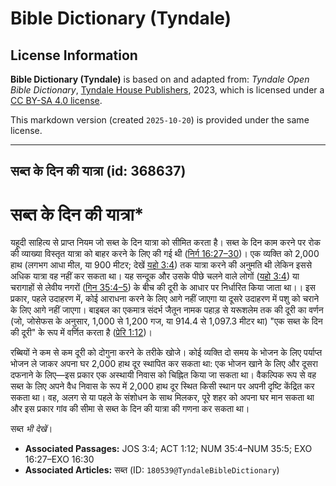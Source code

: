 # Bible Dictionary (Tyndale)

## License Information

**Bible Dictionary (Tyndale)** is based on and adapted from: _Tyndale Open Bible Dictionary_, [Tyndale House Publishers](https://tyndaleopenresources.com/), 2023, which is licensed under a [CC BY-SA 4.0 license](https://creativecommons.org/licenses/by-sa/4.0/legalcode.en).

This markdown version (created `2025-10-20`) is provided under the same license.



--------------------------------

## सब्त के दिन की यात्रा (id: 368637)

सब्त के दिन की यात्रा\*
=======================

यहूदी साहित्य से प्राप्त नियम जो सब्त के दिन यात्रा को सीमित करता है। सब्त के दिन काम करने पर रोक की व्याख्या विस्तृत यात्रा को बाहर करने के लिए की गई थी ([निर्ग 16:27–30](https://ref.ly/Exod16:27-Exod16:30))। एक व्यक्ति को 2,000 हाथ (लगभग आधा मील, या 900 मीटर; देखें [यहो 3:4](https://ref.ly/Josh3:4)) तक यात्रा करने की अनुमति थी लेकिन इससे अधिक यात्रा वह नहीं कर सकता था। यह सन्दूक और उसके पीछे चलने वाले लोगों ([यहो 3:4](https://ref.ly/Josh3:4)) या चरागाहों से लेवीय नगरों ([गिन 35:4–5](https://ref.ly/Num35:4-Num35:5)) के बीच की दूरी के आधार पर निर्धारित किया जाता था।। इस प्रकार, पहले उदाहरण में, कोई आराधना करने के लिए आगे नहीं जाएगा या दूसरे उदाहरण में पशु को चराने के लिए आगे नहीं जाएगा। बाइबल का एकमात्र संदर्भ जैतून नामक पहाड़ से यरूशलेम तक की दूरी का वर्णन (जो, जोसेफस के अनुसार, 1,000 से 1,200 गज, या 914\.4 से 1,097\.3 मीटर था) "एक सब्त के दिन की दूरी" के रूप में वर्णित करता है ([प्रेरि 1:12](https://ref.ly/Acts1:12))।

रब्बियों ने कम से कम दूरी को दोगुना करने के तरीके खोजे। कोई व्यक्ति दो समय के भोजन के लिए पर्याप्त भोजन ले जाकर अपना घर 2,000 हाथ दूर स्थापित कर सकता था: एक भोजन खाने के लिए और दूसरा दफनाने के लिए—इस प्रकार एक अस्थायी निवास को चिह्नित किया जा सकता था। वैकल्पिक रूप से वह सब्त के लिए अपने वैध निवास के रूप में 2,000 हाथ दूर स्थित किसी स्थान पर अपनी दृष्टि केंद्रित कर सकता था। वह, अलग से या पहले के संशोधन के साथ मिलकर, पूरे शहर को अपना घर मान सकता था और इस प्रकार गांव की सीमा से सब्त के दिन की यात्रा की गणना कर सकता था।

 सब्त *भी देखें*।

* **Associated Passages:** JOS 3:4; ACT 1:12; NUM 35:4–NUM 35:5; EXO 16:27–EXO 16:30
* **Associated Articles:** सब्त (ID: `180539@TyndaleBibleDictionary`)

